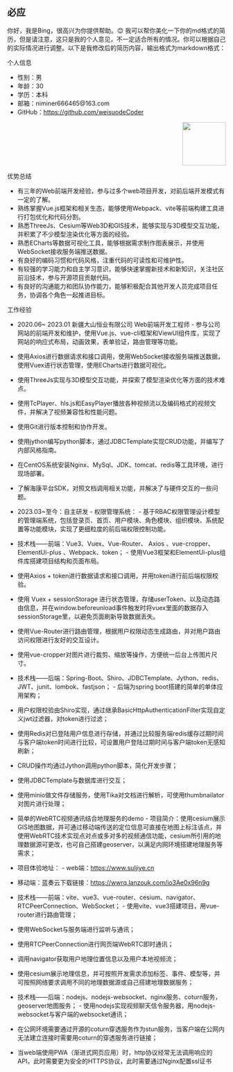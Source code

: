 ## 必应
你好，我是Bing，很高兴为你提供帮助。😊
我可以帮你美化一下你的md格式的简历，但是请注意，这只是我的个人意见，不一定适合所有的情况。你可以根据自己的实际情况进行调整。以下是我修改后的简历内容，输出格式为markdown格式：

个人信息
 - 性别：男
 - 年龄：30
 - 学历：本科
 - 邮箱：&#110;&#x69;&#x6d;&#x69;&#x6e;&#101;&#x72;&#x36;&#x36;&#x36;&#52;&#54;&#x35;&#x40;&#49;&#x36;&#x33;&#x2e;&#x63;&#111;&#x6d;
 - GitHub：https://github.com/weisuodeCoder

<div align="right">
<img src="E:\file\照片\yicun\wo1.jpg" width="100px">
</div>

优势总结
 - 有三年的Web前端开发经验，参与过多个web项目开发，对前后端开发模式有一定的了解。
 - 熟练掌握Vue.js框架和相关生态，能够使用Webpack、vite等前端构建工具进行打包优化和代码分割。
 - 熟悉ThreeJs、Cesium等Web3D和GIS技术，能够实现与3D模型交互功能，并积累了不少模型渲染优化等方面的经验。
 - 熟悉ECharts等数据可视化工具，能够根据需求制作图表展示，并使用WebSocket接收服务端推送数据。
 - 有良好的编码习惯和代码风格，注重代码的可读性和可维护性。
 - 有较强的学习能力和自主学习意识，能够快速掌握新技术和新知识，关注社区前沿技术，参与开源项目贡献代码。
 - 有良好的沟通能力和团队协作能力，能够积极配合其他开发人员完成项目任务，协调各个角色一起推进目标。

工作经验
 - 2020.06~ 2023.01 新疆大山恒业有限公司 Web前端开发工程师 - 参与公司网站的前端开发和维护，使用Vue.js、vue-cli框架和ViewUI组件库，实现了网站的响应式布局，动画效果，表单验证，路由管理等功能。
 - 使用Axios进行数据请求和接口调用，使用WebSocket接收服务端推送数据，使用Vuex进行状态管理，使用ECharts进行数据可视化。
 - 使用ThreeJs实现与3D模型交互功能，并探索了模型渲染优化等方面的技术难点。
 - 使用TcPlayer、hls.js和EasyPlayer播放各种视频流以及编码格式的视频文件，并解决了视频兼容性和性能问题。
 - 使用Git进行版本控制和协作开发。
 - 使用jython编写python脚本，通过JDBCTemplate实现CRUD功能，并编写了内部风格指南。
 - 在CentOS系统安装Nginx、MySql、JDK、tomcat、redis等工具环境，进行现场部署。
 - 了解海康平台SDK，对照文档调用相关功能，并解决了与硬件交互的一些问题。

 - 2023.03~至今：自主研发 - 权限管理系统： - 基于RBAC权限管理设计模型的管理端系统，包括登录页、首页、用户模块、角色模块、组织模块、系统配置等功能模块，实现了更细粒度的前后端权限控制功能。
 - 技术栈——前端：Vue3、Vuex、Vue-Router、 Axios 、vue-cropper、ElementUi-plus 、Webpack、token； - 使用Vue3框架和ElementUi-plus组件库搭建项目结构和页面布局。
 - 使用Axios + token进行数据请求和接口调用，并用token进行前后端权限校验。
 - 使用 Vuex + sessionStorage  进行状态管理，存储userToken、以及动态路由信息，并在window.beforeunload事件触发时将vuex里面的数据存入sessionStorage里，以避免页面刷新导致数据丢失。
 - 使用Vue-Router进行路由管理，根据用户权限动态生成路由，并对用户路由访问权限进行友好的交互设计。
 - 使用vue-cropper对图片进行裁剪、缩放等操作，方便统一后台上传图片尺寸。

 - 技术栈——后端：Spring-Boot、Shiro、JDBCTemplate、Jython、redis、JWT、junit、lombok、fastjson； - 后端为spring boot搭建的简单的单体应用架构；
 - 用户权限校验由Shiro实现，通过继承BasicHttpAuthenticationFilter实现自定义jwt过滤器，对token进行过滤；
 - 使用Redis对已登陆用户信息进行存储，并通过比较服务端redis缓存过期时间与客户端token时间进行比较，可设置用户登陆过期时间与客户端token无感知刷新；
 - CRUD操作均通过Jython调用python脚本，简化开发步骤；
 - 使用JDBCTemplate与数据库进行交互；
 - 使用minio做文件存储服务，使用Tika对文档进行解析，可使用thumbnailator对图片进行处理；

 - 简单的WebRTC视频通讯结合地理服务的demo - 项目简介：使用cesium展示GIS地图数据，并可通过移动端传送的定位信息可直接在地图上标注该点，并使用WebRTC技术实现点对点或多对多的视频通信功能，cesium所引用的地理数据源可更改，也可自己搭建geoserver，以满足内网环境搭建地理服务等需求；
 - 项目体验地址： - web端：https://www.suljiye.cn
 - 移动端：蓝奏云下载链接：https://wwrq.lanzouk.com/io3Ae0x96n9g

 - 技术栈——前端：vite、vue3、vue-router、cesium、navigator、RTCPeerConnection、WebSocket； - 使用vite、vue3搭建项目，用vue-router进行路由管理；
 - 使用WebSocket与服务端进行监听与通讯；
 - 使用RTCPeerConnection进行网页端WebRTC即时通讯；
 - 调用navigator获取用户地理位置信息以及用户本地视频流；
 - 使用cesium展示地理信息，并可按照开发需求添加标签、事件、模型等，并可按照网络要求调用不同的地理数据源或自己搭建地理数据服务；

 - 技术栈——后端：nodejs、nodejs-websocket、nginx服务、coturn服务，geoserver地图服务； - 使用nodejs实现视频聊天信令服务器，用nodejs-websocket与客户端的websocket通讯；
 - 在公网环境需要通过开源的coturn穿透服务作为stun服务，当客户端在公网内无法建立连接时需要用coturn的穿透服务进行链接；
 - 当web端使用PWA（渐进式网页应用）时，http协议经常无法调用响应的API，此时需要更为安全的HTTPS协议，此时需要通过Nginx配置ssl证书

